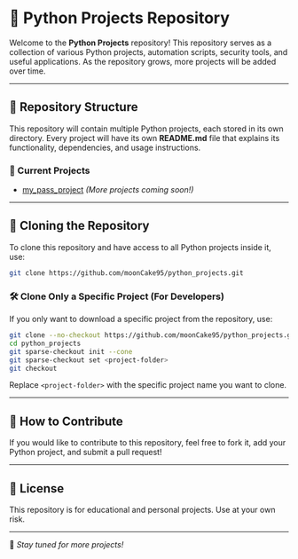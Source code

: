 # 🐍 Python Projects Repository

Welcome to the **Python Projects** repository! This repository serves as a collection of various Python projects, automation scripts, security tools, and useful applications. As the repository grows, more projects will be added over time.

---

## 📂 Repository Structure
This repository will contain multiple Python projects, each stored in its own directory. Every project will have its own **README.md** file that explains its functionality, dependencies, and usage instructions.

### 📌 Current Projects
- [my_pass_project](/link-to-project) *(More projects coming soon!)*

---

## 🔽 Cloning the Repository
To clone this repository and have access to all Python projects inside it, use:

```sh
git clone https://github.com/moonCake95/python_projects.git
```

### 🛠 Clone Only a Specific Project (For Developers)
If you only want to download a specific project from the repository, use:

```sh
git clone --no-checkout https://github.com/moonCake95/python_projects.git
cd python_projects
git sparse-checkout init --cone
git sparse-checkout set <project-folder>
git checkout
```
Replace `<project-folder>` with the specific project name you want to clone.

---

## 🚀 How to Contribute
If you would like to contribute to this repository, feel free to fork it, add your Python project, and submit a pull request!

---

## 📜 License
This repository is for educational and personal projects. Use at your own risk.

---

🎯 *Stay tuned for more projects!*

